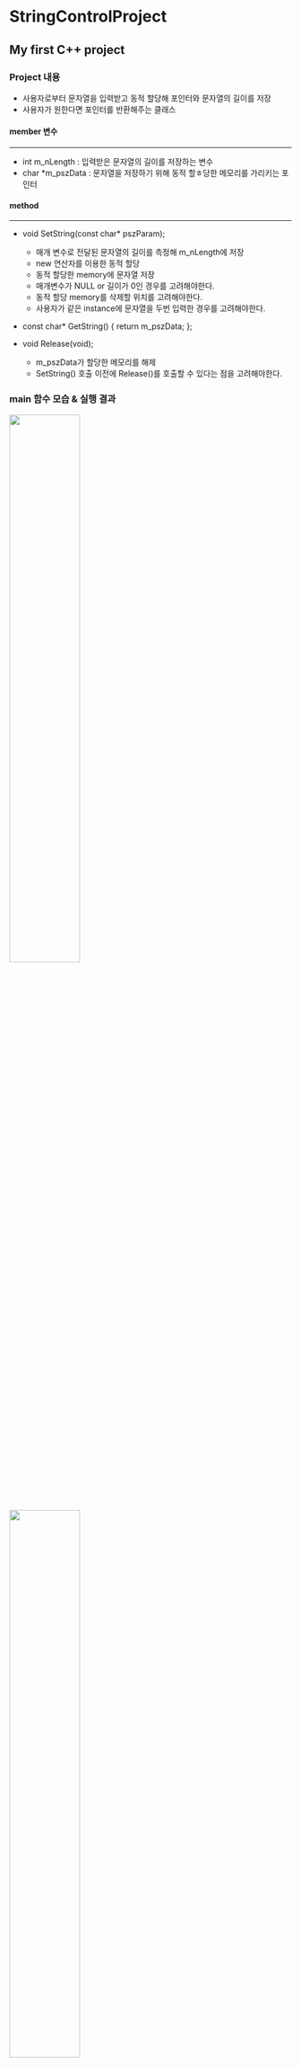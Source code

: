 StringControlProject
====================

My first C++ project
--------------------

### Project 내용 
  - 사용자로부터 문자열을 입력받고 동적 할당해 포인터와 문자열의 길이를 저장 
  - 사용자가 원한다면 포인터를 반환해주는 클래스


#### member 변수
---------------
  - int m_nLength : 입력받은 문자열의 길이를 저장하는 변수
  - char *m_pszData : 문자열을 저장하기 위해 동적 할ㅎ당한 메모리를 가리키는 포인터 

#### method
------------
  - void SetString(const char* pszParam);
    - 매개 변수로 전달된 문자열의 길이를 측정해 m_nLength에 저장
    - new 연산자를 이용한 동적 할당
    - 동적 할당한 memory에 문자열 저장
    - 매개변수가 NULL or 길이가 0인 경우를 고려해야한다. 
    - 동적 할당 memory를 삭제할 위치를 고려해야한다. 
    - 사용자가 같은 instance에 문자열을 두번 입력한 경우를 고려해야한다. 
   
  - const char* GetString() { return m_pszData; };
  
  - void Release(void);
    - m_pszData가 할당한 메모리를 해제
    - SetString() 호출 이전에 Release()를 호출할 수 있다는 점을 고려해야한다. 
    
    
### main 함수 모습 & 실행 결과 
<img src="https://user-images.githubusercontent.com/18415304/28200003-70f6bcae-68a4-11e7-8b71-de7a72168693.png" width="50%">
<img src="https://user-images.githubusercontent.com/18415304/28200005-72dee2ee-68a4-11e7-8c0e-db5dc7b23288.png" width="50%">

